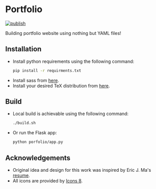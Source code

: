 # Portfolio
[![publish](https://github.com/alirezatheh/portfolio/workflows/publish/badge.svg)](https://github.com/alirezatheh/portfolio/actions)

Building portfolio website using nothing but YAML files!

## Installation
- Install python requirements using the following command:
  ```bash
  pip install -r requirments.txt
  ```
- Install sass from [here](https://sass-lang.com/install).
- Install your desired TeX distribution from
  [here](https://www.latex-project.org/get/).

## Build
- Local build is achievable using the following command:
  ```bash
  ./build.sh
  ```
- Or run the Flask app:
  ```bash
  python porfolio/app.py
  ```

## Acknowledgements
- Original idea and design for this work was inspired by Eric J. Ma's
  [resume](https://github.com/ericmjl/resume).
- All icons are provided by [Icons 8](https://icons8.com).
